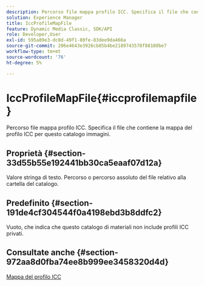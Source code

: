 ```yaml
---
description: Percorso file mappa profilo ICC. Specifica il file che contiene la mappa del profilo ICC per questo catalogo immagini.
solution: Experience Manager
title: IccProfileMapFile
feature: Dynamic Media Classic, SDK/API
role: Developer,User
exl-id: 595a89e3-dc8d-49f1-80fe-83dee9da466a
source-git-commit: 206e4643e3926cb85b4be2189743578f88180be7
workflow-type: tm+mt
source-wordcount: '76'
ht-degree: 5%

---
```


# IccProfileMapFile{#iccprofilemapfile}

Percorso file mappa profilo ICC. Specifica il file che contiene la mappa del profilo ICC per questo catalogo immagini.

## Proprietà {#section-33d55b55e192441bb30ca5eaaf07d12a}

Valore stringa di testo. Percorso o percorso assoluto del file relativo alla cartella del catalogo.

## Predefinito {#section-191de4cf304544f0a4198ebd3b8ddfc2}

Vuoto, che indica che questo catalogo di materiali non include profili ICC privati.

## Consultate anche {#section-972aa8d0fba74ee8b999ee3458320d4d}

[Mappa del profilo ICC](../../../../../ir-api/material-cat/image-rendering-api-ref/c-ir-material-catalog/c-ir-icc-profile-map-reference/c-ir-icc-profile-map-reference.md#concept-8c2a7d205b8544ccaa159f5b66710012)
